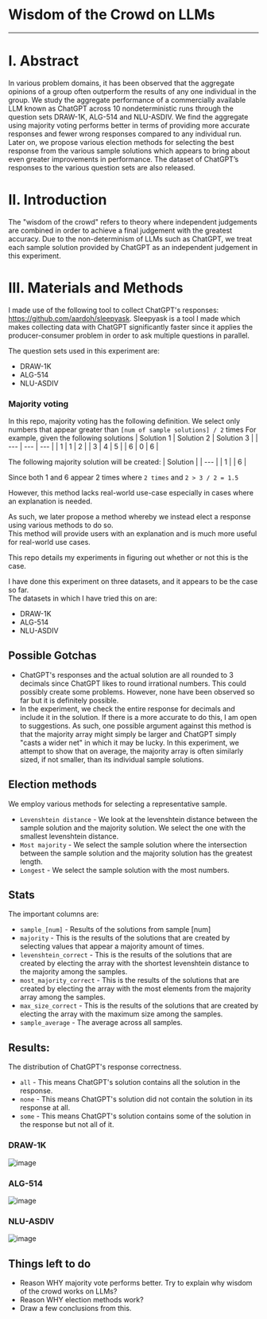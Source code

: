 # **Wisdom of the Crowd on LLMs**

***

# **I. Abstract**
In various problem domains, it has been observed that the aggregate opinions of a group often outperform the results of any one individual in the group. We study the aggregate performance of a commercially available LLM known as ChatGPT across 10 nondeterministic runs through the question sets DRAW-1K, ALG-514 and NLU-ASDIV. We find the aggregate using majority voting performs better in terms of providing more accurate responses and fewer wrong responses compared to any individual run. Later on, we propose various election methods for selecting the best response from the various sample solutions which appears to bring about even greater improvements in performance. The dataset of ChatGPT’s responses to the various question sets are also released.

# **II. Introduction**
The "wisdom of the crowd" refers to theory where independent judgements are combined in order to achieve a final judgement with the greatest accuracy. Due to the non-determinism of LLMs such as ChatGPT, we treat each sample solution provided by ChatGPT as an independent judgement in this experiment.  

# **III. Materials and Methods**
I made use of the following tool to collect ChatGPT's responses: https://github.com/aardoh/sleepyask. Sleepyask is a tool I made which makes collecting data with ChatGPT significantly faster since it applies the producer-consumer problem in order to ask multiple questions in parallel.  
  
The question sets used in this experiment are:
- DRAW-1K
- ALG-514
- NLU-ASDIV
  
### **Majority voting**
In this repo, majority voting has the following definition. We select only numbers that appear greater than `[num of sample solutions] / 2` times
For example, given the following solutions
| Solution 1 | Solution 2 | Solution 3 |
| --- | --- | --- |
| 1 | 1 | 2 |
| 3 | 4 | 5 |
| 6 | 0 | 6 |

The following majority solution will be created:
| Solution |
| --- |
| 1 | 
| 6 |

Since both 1 and 6 appear 2 times where `2 times` and `2 > 3 / 2 = 1.5`

However, this method lacks real-world use-case especially in cases where an explanation is needed.  

As such, we later propose a method whereby we instead elect a response using various methods to do so.  
This method will provide users with an explanation and is much more useful for real-world use cases.  

This repo details my experiments in figuring out whether or not this is the case.  

I have done this experiment on three datasets, and it appears to be the case so far.  
The datasets in which I have tried this on are:
- DRAW-1K
- ALG-514  
- NLU-ASDIV

## **Possible Gotchas**
- ChatGPT's responses and the actual solution are all rounded to 3 decimals since ChatGPT likes to round irrational numbers. This could possibly create some problems. However, none have been observed so far but it is definitely possible.
- In the experiment, we check the entire response for decimals and include it in the solution. If there is a more accurate to do this, I am open to suggestions. As such, one possible argument against this method is that the majority array might simply be larger and ChatGPT simply "casts a wider net" in which it may be lucky. In this experiment, we attempt to show that on average, the majority array is often similarly sized, if not smaller, than its individual sample solutions.  

## **Election methods**
We employ various methods for selecting a representative sample.  
- `Levenshtein distance` - We look at the levenshtein distance between the sample solution and the majority solution. We select the one with the smallest levenshtein distance.   
- `Most majority` - We select the sample solution where the intersection between the sample solution and the majority solution has the greatest length.  
- `Longest` - We select the sample solution with the most numbers.  


## **Stats**
The important columns are:  
- `sample_[num]` - Results of the solutions from sample [num]
- `majority` - This is the results of the solutions that are created by selecting values that appear a majority amount of times.  
- `levenshtein_correct` - This is the results of the solutions that are created by electing the array with the shortest levenshtein distance to the majority among the samples.  
- `most_majority_correct` - This is the results of the solutions that are created by electing the array with the most elements from the majority array among the samples.
- `max_size_correct` - This is the results of the solutions that are created by electing the array with the maximum size among the samples.
- `sample_average` - The average across all samples.
## **Results**:
The distribution of ChatGPT's response correctness.  
- `all` - This means ChatGPT's solution contains all the solution in the response.  
- `none` - This means ChatGPT's solution did not contain the solution in its response at all.  
- `some` - This means ChatGPT's solution contains some of the solution in the response but not all of it.  
### **DRAW-1K**
![image](https://github.com/hwelsters/wisdom-of-crowd-llm/assets/84760072/a33e8052-7931-4acc-b04a-1a236e0802bb)
  
### **ALG-514**
![image](https://github.com/hwelsters/wisdom-of-crowd-llm/assets/84760072/219cc55c-7a24-425f-9f55-c7ff5239dab1)
  
### **NLU-ASDIV**
![image](https://github.com/hwelsters/wisdom-of-crowd-llm/assets/84760072/3d5b2ef0-7c94-40cf-890c-f52941b7f506)

## **Things left to do**
- Reason WHY majority vote performs better. Try to explain why wisdom of the crowd works on LLMs?  
- Reason WHY election methods work?  
- Draw a few conclusions from this.
